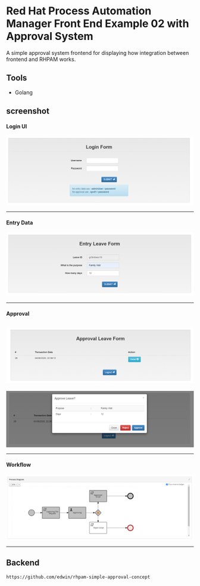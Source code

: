 Red Hat Process Automation Manager Front End Example 02 with Approval System
=======================

A simple approval system frontend for displaying how integration between frontend and RHPAM works. 

## Tools
- Golang

## screenshot

#### Login UI
![image](image/login.png)

----

#### Entry Data
![image](image/entryform.png)

----

#### Approval
![image](image/approval01.png)
----
![image](image/approval02.png)

----

#### Workflow
![image](image/workflow.png)

----

## Backend
```
https://github.com/edwin/rhpam-simple-approval-concept
```
